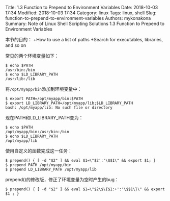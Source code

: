 Title: 1.3 Function to Prepend to Environment Variables
Date: 2018-10-03 17:34
Modified: 2018-10-03 17:34
Category: linux
Tags: linux, shell
Slug: function-to-prepend-to-environment-variables
Authors: mykonakona
Summary: Note of Linux Shell Scripting Solutions 1.3 Function to Prepend to Environment Variables

本节的目的：
+How to use a list of paths
+Search for executables, libraries, and so on

常见的两个环境变量如下：
```
$ echo $PATH
/usr/bin:/bin
$ echo $LD_LIBRARY_PATH
/usr/lib:/lib
```

将`/opt/myapp/bin`添加到环境变量中：
```
$ export PATH=/opt/myapp/bin:$PATH
$ export LD_LIBRARY_PATH=/opt/myapp/lib;$LD_LIBRARY_PATH
bash: /opt/myapp/lib: No such file or directory
```

现在PATH和LD_LIBRARY_PATH变为：
```
$ echo $PATH
/opt/myapp/bin:/usr/bin:/bin
$ echo $LD_LIBRARY_PATH
/opt/myapp/lib
```

使用自定义的函数完成这一任务：
```
$ prepend() { [ -d "$2" ] && eval $1=\"$2':'\$$1\" && export $1; }
$ prepend PATH /opt/myapp/bin
$ prepend LD_LIBRARY_PATH /opt/myapp/lib
```

prepend()的修改版，修正了环境变量为空时产生的bug：
```
$ prepend() { [ -d "$2" ] && eval $1=\"$2\$\{$1:+':'\$$1\}\" && export $1 ; }
```
